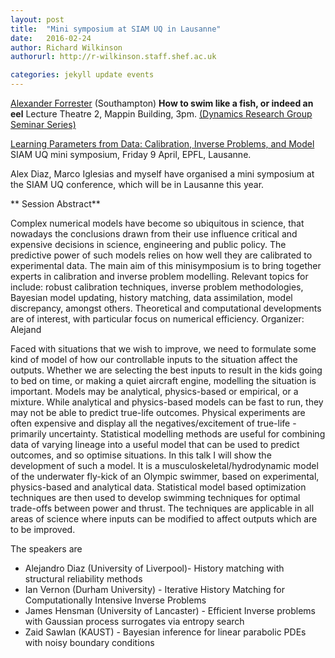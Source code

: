 ```yaml
---
layout: post
title:  "Mini symposium at SIAM UQ in Lausanne"
date:   2016-02-24
author: Richard Wilkinson
authorurl: http://r-wilkinson.staff.shef.ac.uk

categories: jekyll update events
---
```


[Alexander Forrester](http://www.southampton.ac.uk/engineering/about/staff/aijf197.page) (Southampton)
**How to swim like a fish, or indeed an eel**
Lecture Theatre 2, Mappin Building, 3pm. [(Dynamics Research Group Seminar Series)](http://www.sheffield.ac.uk/drg/seminars)

[Learning Parameters from Data: Calibration, Inverse Problems, and Model](https://www.siam.org/meetings/uq16/program.php)
SIAM UQ mini symposium, Friday 9 April, EPFL, Lausanne.

Alex Diaz, Marco Iglesias and myself have organised a mini symposium at the SIAM UQ conference, which will be in Lausanne this year.

** Session Abstract**

Complex numerical models have
become so ubiquitous in science,
that nowadays the conclusions drawn
from their use influence critical
and expensive decisions in science,
engineering and public policy. The
predictive power of such models relies
on how well they are calibrated to
experimental data. The main aim of this
minisymposium is to bring together
experts in calibration and inverse
problem modelling. Relevant topics for
include: robust calibration techniques,
inverse problem methodologies,
Bayesian model updating, history
matching, data assimilation, model
discrepancy, amongst others. Theoretical
and computational developments are
of interest, with particular focus on
numerical efficiency.
Organizer: Alejand

Faced with situations that we wish to improve, we need to formulate some kind of model
of how our controllable inputs to the situation affect the outputs. Whether we are selecting
the best inputs to result in the kids going to bed on time, or making a quiet aircraft engine,
modelling the situation is important. Models may be analytical, physics-based or empirical,
or a mixture. While analytical and physics-based models can be fast to run, they may not
be able to predict true-life outcomes. Physical experiments are often expensive and
display all the negatives/excitement of true-life - primarily uncertainty. Statistical modelling
methods are useful for combining data of varying lineage into a useful model that can be
used to predict outcomes, and so optimise situations. In this talk I will show the
development of such a model. It is a musculoskeletal/hydrodynamic model of the
underwater fly-kick of an Olympic swimmer, based on experimental, physics-based and
analytical data. Statistical model based optimization techniques are then used to develop
swimming techniques for optimal trade-offs between power and thrust. The techniques are
applicable in all areas of science where inputs can be modified to affect outputs which are
to be improved.

The speakers are

* Alejandro Diaz (University of Liverpool)- History matching with structural reliability methods
* Ian Vernon (Durham University) - Iterative History Matching for Computationally Intensive Inverse Problems
* James Hensman (University of Lancaster) - Efficient Inverse problems with Gaussian process surrogates via entropy search
* Zaid Sawlan (KAUST) - Bayesian inference for linear parabolic PDEs with noisy boundary conditions
